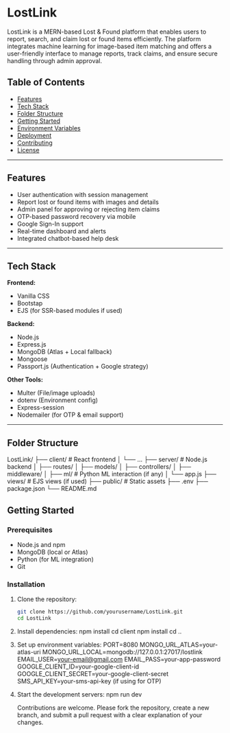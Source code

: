 # LostLink

LostLink is a MERN-based Lost & Found platform that enables users to report, search, and claim lost or found items efficiently. The platform integrates machine learning for image-based item matching and offers a user-friendly interface to manage reports, track claims, and ensure secure handling through admin approval.

## Table of Contents

- [Features](#features)
- [Tech Stack](#tech-stack)
- [Folder Structure](#folder-structure)
- [Getting Started](#getting-started)
- [Environment Variables](#environment-variables)
- [Deployment](#deployment)
- [Contributing](#contributing)
- [License](#license)

---

## Features

- User authentication with session management
- Report lost or found items with images and details
- Admin panel for approving or rejecting item claims
- OTP-based password recovery via mobile
- Google Sign-In support
- Real-time dashboard and alerts
- Integrated chatbot-based help desk

---

## Tech Stack

**Frontend:**
- Vanilla CSS
- Bootstap
- EJS (for SSR-based modules if used)

**Backend:**
- Node.js
- Express.js
- MongoDB (Atlas + Local fallback)
- Mongoose
- Passport.js (Authentication + Google strategy)

**Other Tools:**
- Multer (File/image uploads)
- dotenv (Environment config)
- Express-session
- Nodemailer (for OTP & email support)

---

## Folder Structure
LostLink/
├── client/ # React frontend
│ └── ...
├── server/ # Node.js backend
│ ├── routes/
│ ├── models/
│ ├── controllers/
│ ├── middleware/
│ ├── ml/ # Python ML interaction (if any)
│ └── app.js
├── views/ # EJS views (if used)
├── public/ # Static assets
├── .env
├── package.json
└── README.md

## Getting Started

### Prerequisites

- Node.js and npm
- MongoDB (local or Atlas)
- Python (for ML integration)
- Git

### Installation

1. Clone the repository:
   ```bash
   git clone https://github.com/yourusername/LostLink.git
   cd LostLink
2. Install dependencies:
    npm install
    cd client
    npm install
    cd ..
3. Set up environment variables:
     PORT=8080
     MONGO_URL_ATLAS=your-atlas-uri
     MONGO_URL_LOCAL=mongodb://127.0.0.1:27017/lostlink
     EMAIL_USER=your-email@gmail.com
     EMAIL_PASS=your-app-password
     GOOGLE_CLIENT_ID=your-google-client-id
     GOOGLE_CLIENT_SECRET=your-google-client-secret
     SMS_API_KEY=your-sms-api-key (if using for OTP)
4. Start the development servers:
     npm run dev

   Contributions are welcome. Please fork the repository, create a new branch, and submit a pull request with a clear explanation of your changes.


